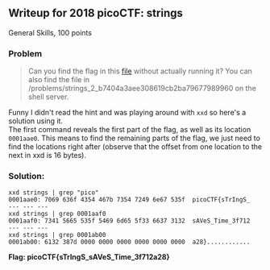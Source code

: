 ## Writeup for 2018 picoCTF: strings
General Skills, 100 points

### Problem
> Can you find the flag in this [file](https://2018shell.picoctf.com/static/22ef75638cf590f5fad3db45463883bb/strings) without actually running it? You can also find the file in /problems/strings_2_b7404a3aee308619cb2ba79677989960 on the shell server.

Funny I didn't read the hint and was playing around with `xxd` so here's a solution using it.  
The first command reveals the first part of the flag, as well as its location `0001aae0`. This means to find the remaining parts of the flag, we just need to find the locations right after (observe that the offset from one location to the next in xxd is 16 bytes). 
### Solution:
```
xxd strings | grep "pico"
0001aae0: 7069 636f 4354 467b 7354 7249 6e67 535f  picoCTF{sTrIngS_
--- --- --- 
xxd strings | grep 0001aaf0
0001aaf0: 7341 5665 535f 5469 6d65 5f33 6637 3132  sAVeS_Time_3f712
--- --- ---
xxd strings | grep 0001ab00
0001ab00: 6132 387d 0000 0000 0000 0000 0000 0000  a28}............
```
**Flag: picoCTF{sTrIngS_sAVeS_Time_3f712a28}**

